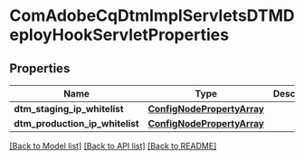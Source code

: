 # ComAdobeCqDtmImplServletsDTMDeployHookServletProperties

## Properties
Name | Type | Description | Notes
------------ | ------------- | ------------- | -------------
**dtm_staging_ip_whitelist** | [**ConfigNodePropertyArray**](ConfigNodePropertyArray.md) |  | [optional] 
**dtm_production_ip_whitelist** | [**ConfigNodePropertyArray**](ConfigNodePropertyArray.md) |  | [optional] 

[[Back to Model list]](../README.md#documentation-for-models) [[Back to API list]](../README.md#documentation-for-api-endpoints) [[Back to README]](../README.md)


